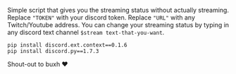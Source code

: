 Simple script that gives you the streaming status without actually streaming.
Replace `"TOKEN"` with your discord token.
Replace `"URL"` with any Twitch/Youtube address.
You can change your streaming status by typing in any discord text channel `$stream text-that-you-want`.


`pip install discord.ext.context==0.1.6` <br />
`pip install discord.py==1.7.3`

Shout-out to buxh ❤️